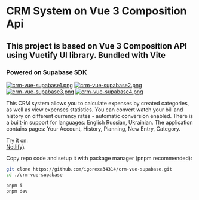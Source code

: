 # CRM System on Vue 3 Composition Api

## This project is based on Vue 3 Composition API using Vuetify UI library. Bundled with Vite

### Powered on Supabase SDK

[![crm-vue-supabase1.png](https://i.postimg.cc/htpV5nMD/crm-vue-supabase.png)](https://postimg.cc/DS4WSttH)
[![crm-vue-supabase2.png](https://i.postimg.cc/25pRZpRw/crm-vue-supabase.png)](https://postimg.cc/v4vSJNmg)
[![crm-vue-supabase3.png](https://i.postimg.cc/BQr4xP2H/crm-vue-supabase.png)](https://postimg.cc/N5k3tMJj)
[![crm-vue-supabase4.png](https://i.postimg.cc/9FRqmTW7/crm-vue-supabase.png)](https://postimg.cc/jLTjvDnx)

This CRM system allows you to calculate expenses by created categories, as well as view expenses statistics. You can convert watch your bill and history on different currency rates - automatic conversion enabled. There is a built-in support for languages: English Russian, Ukrainian.
The application contains pages: Your Account, History, Planning, New Entry, Category.

Try it on:\
[Netlify](https://crm-vue-supabase-igorexa34314.netlify.app "CRM Vue")\

Copy repo code and setup it with package manager (pnpm recommended):

```bash
git clone https://github.com/igorexa34314/crm-vue-supabase.git
cd ./crm-vue-supabase
```

```bash
pnpm i
pnpm dev
```
